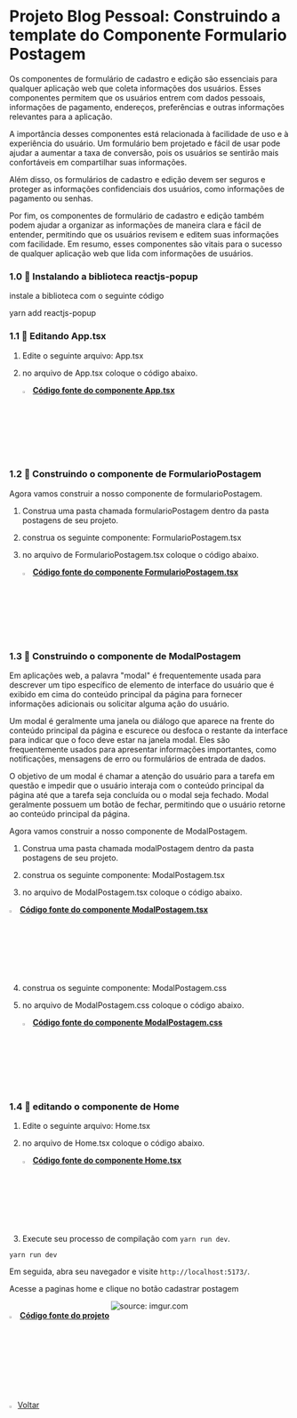 ﻿<h1>Projeto Blog Pessoal: Construindo a template do Componente Formulario Postagem</h1>

Os componentes de formulário de cadastro e edição são essenciais para qualquer aplicação web que coleta informações dos usuários. Esses componentes permitem que os usuários entrem com dados pessoais, informações de pagamento, endereços, preferências e outras informações relevantes para a aplicação.

A importância desses componentes está relacionada à facilidade de uso e à experiência do usuário. Um formulário bem projetado e fácil de usar pode ajudar a aumentar a taxa de conversão, pois os usuários se sentirão mais confortáveis em compartilhar suas informações.

Além disso, os formulários de cadastro e edição devem ser seguros e proteger as informações confidenciais dos usuários, como informações de pagamento ou senhas.

Por fim, os componentes de formulário de cadastro e edição também podem ajudar a organizar as informações de maneira clara e fácil de entender, permitindo que os usuários revisem e editem suas informações com facilidade. Em resumo, esses componentes são vitais para o sucesso de qualquer aplicação web que lida com informações de usuários.

<h3>1.0 👣 Instalando a biblioteca  reactjs-popup </h3>

instale a biblioteca com o seguinte código

yarn add reactjs-popup

<h3>1.1 👣 Editando App.tsx </h3>

1. Edite o seguinte arquivo: App.tsx

2. no arquivo de App.tsx coloque o código abaixo.

   <div align="left"><img src="https://i.imgur.com/JACNZiR.png" title="source: imgur.com" width="3%"/> <a href="https://github.com/LucasCapSilva/blog-pessoal-react-2023/blob/cadastrar-tema-template/src/App.tsx" target="_blank"><b>Código fonte do componente App.tsx</b></a> 

<h3>1.2 👣 Construindo o componente de FormularioPostagem </h3>

Agora vamos construir a nosso componente de formularioPostagem.

1. Construa uma pasta chamada formularioPostagem dentro da pasta postagens de seu projeto.

2. construa os seguinte componente: FormularioPostagem.tsx

3. no arquivo de FormularioPostagem.tsx coloque o código abaixo.

   <div align="left"><img src="https://i.imgur.com/JACNZiR.png" title="source: imgur.com" width="3%"/> <a href="https://github.com/LucasCapSilva/blog-pessoal-react-2023/blob/cadastrar-postagem-template/src/components/postagens/formularioPostagem/FormularioPostagem.tsx" target="_blank"><b>Código fonte do componente FormularioPostagem.tsx</b></a> 

<h3>1.3 👣 Construindo o componente de ModalPostagem </h3>

Em aplicações web, a palavra "modal" é frequentemente usada para descrever um tipo específico de elemento de interface do usuário que é exibido em cima do conteúdo principal da página para fornecer informações adicionais ou solicitar alguma ação do usuário.

Um modal é geralmente uma janela ou diálogo que aparece na frente do conteúdo principal da página e escurece ou desfoca o restante da interface para indicar que o foco deve estar na janela modal. Eles são frequentemente usados para apresentar informações importantes, como notificações, mensagens de erro ou formulários de entrada de dados.

O objetivo de um modal é chamar a atenção do usuário para a tarefa em questão e impedir que o usuário interaja com o conteúdo principal da página até que a tarefa seja concluída ou o modal seja fechado. Modal geralmente possuem um botão de fechar, permitindo que o usuário retorne ao conteúdo principal da página.

Agora vamos construir a nosso componente de ModalPostagem.

1. Construa uma pasta chamada modalPostagem dentro da pasta postagens de seu projeto.

2. construa os seguinte componente: ModalPostagem.tsx

3. no arquivo de ModalPostagem.tsx coloque o código abaixo.

<div align="left"><img src="https://i.imgur.com/JACNZiR.png" title="source: imgur.com" width="3%"/> <a href="https://github.com/LucasCapSilva/blog-pessoal-react-2023/blob/cadastrar-postagem-template/src/components/postagens/modalPostagem/ModalPostagem.tsx" target="_blank"><b>Código fonte do componente ModalPostagem.tsx</b></a> 


4. construa os seguinte componente: ModalPostagem.css

5. no arquivo de ModalPostagem.css coloque o código abaixo.

   <div align="left"><img src="https://i.imgur.com/JACNZiR.png" title="source: imgur.com" width="3%"/> <a href="https://github.com/LucasCapSilva/blog-pessoal-react-2023/blob/cadastrar-postagem-template/src/components/postagens/modalPostagem/ModalPostagem.css" target="_blank"><b>Código fonte do componente ModalPostagem.css</b></a> 

<h3>1.4 👣 editando o componente de Home </h3>

1. Edite o seguinte arquivo: Home.tsx

2. no arquivo de Home.tsx coloque o código abaixo.

   <div align="left"><img src="https://i.imgur.com/JACNZiR.png" title="source: imgur.com" width="3%"/> <a href="https://github.com/LucasCapSilva/blog-pessoal-react-2023/blob/cadastrar-postagem-template/src/pages/home/Home.tsx" target="_blank"><b>Código fonte do componente Home.tsx</b></a> 



3. Execute seu processo de compilação com `yarn run dev`.

```
yarn run dev
```

Em seguida, abra seu navegador e visite `http://localhost:5173/`. 

Acesse a paginas home e clique no botão cadastrar postagem

<div align="center"><img src="https://i.imgur.com/CXIm0DZ.png" title="source: imgur.com" /></div>

<div align="left"><img src="https://i.imgur.com/JACNZiR.png" title="source: imgur.com" width="3%"/> <a href="https://github.com/LucasCapSilva/blog-pessoal-react-2023/tree/cadastrar-postagem-template" target="_blank"><b>Código fonte do projeto</b></a></div>

<br />

<br />

<div align="left"><a href="README.md"><img src="https://i.imgur.com/XMgF3gl.png" title="source: imgur.com" width="3%"/>Voltar</a></div>
